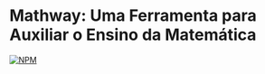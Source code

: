 # Mathway: Uma Ferramenta para Auxiliar o Ensino da Matemática
[![NPM](https://img.shields.io/npm/l/react)](https://github.com/taw-ham/mathway2/blob/main/license)
